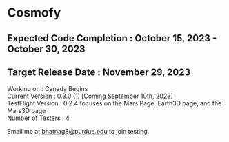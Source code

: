 # Cosmofy
## Expected Code Completion : October 15, 2023 - October 30, 2023
## Target Release Date : November 29, 2023

Working on : Canada Begins <br />
Current Version : 0.3.0 (1) [Coming September 10th, 2023]  <br />
TestFlight Version : 0.2.4 focuses on the Mars Page, Earth3D page, and the Mars3D page <br />
Number of Testers : 4  <br />

Email me at bhatnag8@purdue.edu to join testing.

